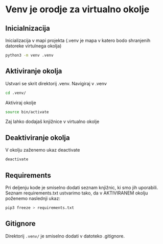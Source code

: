 
# Venv je orodje za virtualno okolje

## Inicialnizacija
Inicializacija v mapi projekta (.venv je mapa v katero bodo shranjenih datoreke virtulnega okolja)
```bash
python3 -m venv .venv
```
## Aktiviranje okolja
Ustvari se skrit direktorij .venv. 
Navigiraj v .venv
```bash
cd .venv/
```
Aktiviraj okolje 
```bash
source bin/activate
```
Zaj lahko dodajaš knjižnice v virtualno okolje

## Deaktiviranje okolja
V okolju zaženemo ukaz deactivate
```bash
deactivate
```

## Requirements
Pri deljenju kode je smiselno dodati seznam knjižnic, ki smo jih uporabili. Seznam requirements.txt ustvarimo tako, da v AKTIVIRANEM okolju poženemo naslednji ukaz:
```bash
pip3 freeze > requirements.txt
```

## Gitignore
Direktorij ```.venv/``` je smiselno dodati v datoteko .gitignore.

